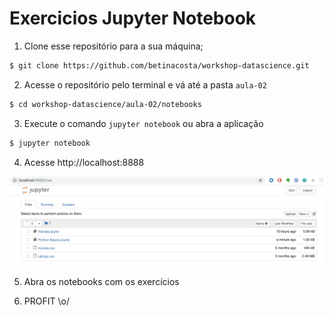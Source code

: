 # Exercicios Jupyter Notebook

1. Clone esse repositório para a sua máquina;

```sh
$ git clone https://github.com/betinacosta/workshop-datascience.git
```

2. Acesse o repositório pelo terminal e vá até a pasta `aula-02`

```sh
$ cd workshop-datascience/aula-02/notebooks
```

3. Execute o comando `jupyter notebook` ou abra a aplicação

```sh
$ jupyter notebook
```

4. Acesse http://localhost:8888

![Jupyter pagina inicial](imagens/jupyter.png)

5. Abra os notebooks com os exercícios

6. PROFIT \o/